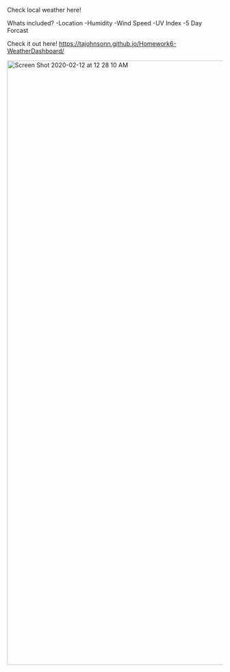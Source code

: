 

Check local weather here!

Whats included?
-Location
-Humidity
-Wind Speed
-UV Index
-5 Day Forcast


Check it out here! https://tajohnsonn.github.io/Homework6-WeatherDashboard/


<img width="1413" alt="Screen Shot 2020-02-12 at 12 28 10 AM" src="https://user-images.githubusercontent.com/57122209/74316560-99a84e80-4d2e-11ea-9608-5d32a5aad6fa.png">
